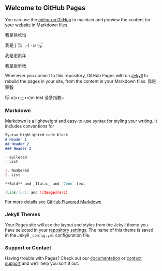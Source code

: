 ## Welcome to GitHub Pages

You can use the [editor on GitHub](https://github.com/MHM18/hm18/edit/master/README.md) to maintain and preview the content for your website in Markdown files.

我是徐屹恒

我是丁当 ╭( ･ㅂ･)و ̑̑

我是谢凯年

我是张昕杨


Whenever you commit to this repository, GitHub Pages will run [Jekyll](https://jekyllrb.com/) to rebuild the pages in your site, from the content in your Markdown files.
我是蒙毅

🐱 o(=•ェ•=)m
test
请多指教~
### Markdown

Markdown is a lightweight and easy-to-use syntax for styling your writing. It includes conventions for

```markdown
Syntax highlighted code block
# Header 1
## Header 2
### Header 3

- Bulleted
- List

1. Numbered
2. List

**Bold** and _Italic_ and `Code` text

[Link](url) and ![Image](src)
```

For more details see [GitHub Flavored Markdown](https://guides.github.com/features/mastering-markdown/).

### Jekyll Themes

Your Pages site will use the layout and styles from the Jekyll theme you have selected in your [repository settings](https://github.com/MHM18/hm18/settings). The name of this theme is saved in the Jekyll `_config.yml` configuration file.

### Support or Contact

Having trouble with Pages? Check out our [documentation](https://help.github.com/categories/github-pages-basics/) or [contact support](https://github.com/contact) and we’ll help you sort it out.
